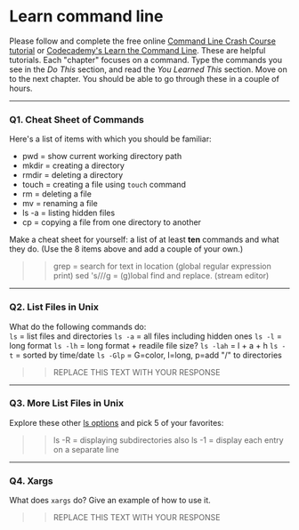 # Learn command line

Please follow and complete the free online [Command Line Crash Course
tutorial](https://web.archive.org/web/20160708171659/http://cli.learncodethehardway.org/book/) or [Codecademy's Learn the Command Line](https://www.codecademy.com/learn/learn-the-command-line). These are helpful tutorials. Each "chapter" focuses on a command. Type the commands you see in the _Do This_ section, and read the _You Learned This_ section. Move on to the next chapter. You should be able to go through these in a couple of hours.

---

### Q1.  Cheat Sheet of Commands  

Here's a list of items with which you should be familiar:  
* pwd = show current working directory path
* mkdir = creating a directory
* rmdir = deleting a directory
* touch = creating a file using `touch` command
* rm = deleting a file
* mv = renaming a file
* ls -a = listing hidden files
* cp <dir1> <dir2> = copying a file from one directory to another

Make a cheat sheet for yourself: a list of at least **ten** commands and what they do.  (Use the 8 items above and add a couple of your own.)  

> > grep <text> <location> = search for text in location (global regular expression print)
> > sed 's/<find>/<replace>/g = (g)lobal find and replace. (stream editor)

---

### Q2.  List Files in Unix   

What do the following commands do:  
`ls` = list files and directories
`ls -a`  = all files including hidden ones
`ls -l`  = long format
`ls -lh`  = long format + readile file size?
`ls -lah`  = l + a + h
`ls -t`  = sorted by time/date
`ls -Glp`  = G=color, l=long, p=add "/" to directories

> > REPLACE THIS TEXT WITH YOUR RESPONSE

---

### Q3.  More List Files in Unix  

Explore these other [ls options](http://www.techonthenet.com/unix/basic/ls.php) and pick 5 of your favorites:

> > ls -R = displaying subdirectories also
> > ls -1 = display each entry on a separate line

---

### Q4.  Xargs   

What does `xargs` do? Give an example of how to use it.

> > REPLACE THIS TEXT WITH YOUR RESPONSE

 

